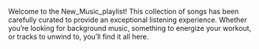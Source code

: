 Welcome to the New_Music_playlist! This collection of songs has been carefully curated to provide an exceptional listening experience. Whether you’re looking for background music, something to energize your workout, or tracks to unwind to, you’ll find it all here.

